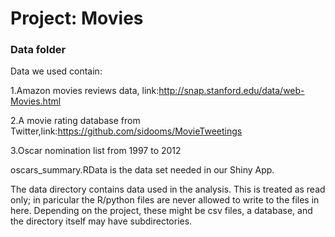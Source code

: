 # Project: Movies
### Data folder
Data we used contain:

1.Amazon movies reviews data, link:http://snap.stanford.edu/data/web-Movies.html

2.A movie rating database from Twitter,link:https://github.com/sidooms/MovieTweetings

3.Oscar nomination list from 1997 to 2012

oscars_summary.RData is the data set needed in our Shiny App.

The data directory contains data used in the analysis. This is treated as read only; in paricular the R/python files are never allowed to write to the files in here. Depending on the project, these might be csv files, a database, and the directory itself may have subdirectories.

